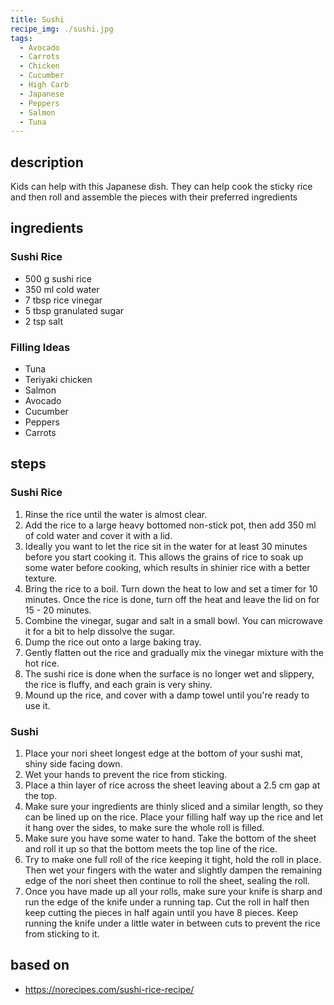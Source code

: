 ```yaml
---
title: Sushi
recipe_img: ./sushi.jpg
tags:
  - Avocado
  - Carrots
  - Chicken
  - Cucumber
  - High Carb
  - Japanese
  - Peppers
  - Salmon
  - Tuna
---
```


<!-- markdownlint-disable MD024 -->

## description

Kids can help with this Japanese dish. They can help cook the sticky rice and then roll and assemble the pieces with their preferred ingredients

## ingredients

### Sushi Rice

- 500 g sushi rice
- 350 ml cold water
- 7 tbsp rice vinegar
- 5 tbsp granulated sugar
- 2 tsp salt

### Filling Ideas

- Tuna
- Teriyaki chicken
- Salmon
- Avocado
- Cucumber
- Peppers
- Carrots

## steps

### Sushi Rice

1. Rinse the rice until the water is almost clear.
2. Add the rice to a large heavy bottomed non-stick pot, then add 350 ml of cold water and cover it with a lid.
3. Ideally you want to let the rice sit in the water for at least 30 minutes before you start cooking it. This allows the grains of rice to soak up some water before cooking, which results in shinier rice with a better texture.
4. Bring the rice to a boil. Turn down the heat to low and set a timer for 10 minutes. Once the rice is done, turn off the heat and leave the lid on for 15 - 20 minutes.
5. Combine the vinegar, sugar and salt in a small bowl. You can microwave it for a bit to help dissolve the sugar.
6. Dump the rice out onto a large baking tray.
7. Gently flatten out the rice and gradually mix the vinegar mixture with the hot rice.
8. The sushi rice is done when the surface is no longer wet and slippery, the rice is fluffy, and each grain is very shiny.
9. Mound up the rice, and cover with a damp towel until you're ready to use it.

### Sushi

1. Place your nori sheet longest edge at the bottom of your sushi mat, shiny side facing down.
2. Wet your hands to prevent the rice from sticking.
3. Place a thin layer of rice across the sheet leaving about a 2.5 cm gap at the top.
4. Make sure your ingredients are thinly sliced and a similar length, so they can be lined up on the rice. Place your filling half way up the rice and let it hang over the sides, to make sure the whole roll is filled.
5. Make sure you have some water to hand. Take the bottom of the sheet and roll it up so that the bottom meets the top line of the rice.
6. Try to make one full roll of the rice keeping it tight, hold the roll in place. Then wet your fingers with the water and slightly dampen the remaining edge of the nori sheet then continue to roll the sheet, sealing the roll.
7. Once you have made up all your rolls, make sure your knife is sharp and run the edge of the knife under a running tap. Cut the roll in half then keep cutting the pieces in half again until you have 8 pieces. Keep running the knife under a little water in between cuts to prevent the rice from sticking to it.

## based on

- https://norecipes.com/sushi-rice-recipe/
<!-- markdownlint-enable MD024 -->
